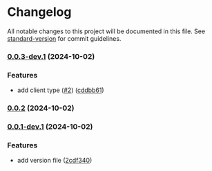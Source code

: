 # Changelog

All notable changes to this project will be documented in this file. See [standard-version](https://github.com/conventional-changelog/standard-version) for commit guidelines.

### [0.0.3-dev.1](https://github.com/lovelyoyrmia/protostub/compare/v0.0.1-dev.1...v0.0.3-dev.1) (2024-10-02)


### Features

* add client type ([#2](https://github.com/lovelyoyrmia/protostub/issues/2)) ([cddbb61](https://github.com/lovelyoyrmia/protostub/commit/cddbb613779338bebc276ea55608c1d6c413653c))

### [0.0.2](https://github.com/lovelyoyrmia/protostub/compare/v0.0.1-dev.1...v0.0.2) (2024-10-02)

### [0.0.1-dev.1](https://github.com/lovelyoyrmia/protostub/compare/v0.0.1...v0.0.1-dev.1) (2024-10-02)


### Features

* add version file ([2cdf340](https://github.com/lovelyoyrmia/protostub/commit/2cdf340fcfcdf9a8d3701ca2838fe6bf8dba76c7))
